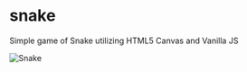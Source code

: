 # snake
Simple game of Snake utilizing HTML5 Canvas and Vanilla JS

![Snake](https://user-images.githubusercontent.com/22054442/55513057-7438b780-562a-11e9-8737-41146afeab59.gif)
